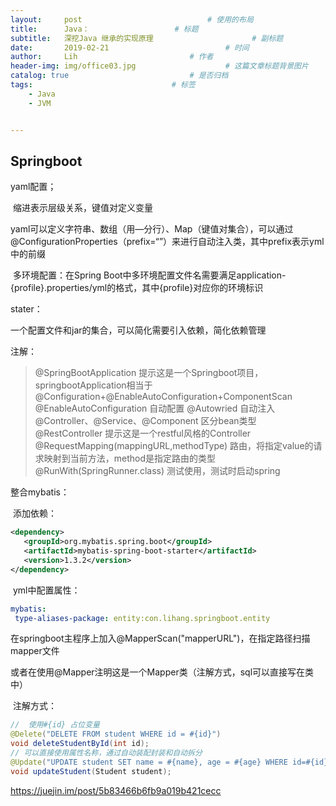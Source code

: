 ```yaml
---
layout:     post   				        	# 使用的布局
title:      Java：				  	# 标题 
subtitle:   深挖Java 继承的实现原理          			# 副标题
date:       2019-02-21 				      		# 时间
author:     Lih 						# 作者
header-img: img/office03.jpg 					# 这篇文章标题背景图片
catalog: true 							# 是否归档
tags:								# 标签
    - Java
    - JVM


---
```


## Springboot

yaml配置；

​	缩进表示层级关系，键值对定义变量

​	yaml可以定义字符串、数组（用—分行）、Map（键值对集合），可以通过@ConfigurationProperties（prefix=“”）来进行自动注入类，其中prefix表示yml中的前缀

​	多环境配置：在Spring Boot中多环境配置文件名需要满足application-{profile}.properties/yml的格式，其中{profile}对应你的环境标识	

stater：

一个配置文件和jar的集合，可以简化需要引入依赖，简化依赖管理

注解：

> @SpringBootApplication		提示这是一个Springboot项目，springbootApplication相当于
> @Configuration+@EnableAutoConfiguration+ComponentScan
> @EnableAutoConfiguration		自动配置
> @Autowried	自动注入
> @Controller、@Service、@Component		区分bean类型
> @RestController	提示这是一个restful风格的Controller
> @RequestMapping(mappingURL,methodType)	路由，将指定value的请求映射到当前方法，method是指定路由的类型
> @RunWith(SpringRunner.class)					测试使用，测试时启动spring



整合mybatis：

​	添加依赖：

```xml
<dependency>
   <groupId>org.mybatis.spring.boot</groupId>
   <artifactId>mybatis-spring-boot-starter</artifactId>
   <version>1.3.2</version>
</dependency>
```

​	yml中配置属性：

```yaml
mybatis:
 type-aliases-package: entity:con.lihang.springboot.entity
```

在springboot主程序上加入@MapperScan("mapperURL")，在指定路径扫描mapper文件

​	或者在使用@Mapper注明这是一个Mapper类（注解方式，sql可以直接写在类中）

​	注解方式：

```java
//	使用#{id} 占位变量
@Delete("DELETE FROM student WHERE id = #{id}")	
void deleteStudentById(int id);
// 可以直接使用属性名称，通过自动装配封装和自动拆分
@Update("UPDATE student SET name = #{name}, age = #{age} WHERE id=#{id}")
void updateStudent(Student student);
```

https://juejin.im/post/5b83466b6fb9a019b421cecc